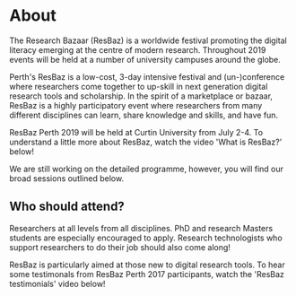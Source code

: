 # About

The Research Bazaar (ResBaz) is a worldwide festival promoting the digital literacy emerging at the centre of modern research. Throughout 2019 events will be held at a number of university campuses around the globe.


Perth's ResBaz is a low-cost, 3-day intensive festival and (un-)conference where researchers come together to up-skill in next generation digital research tools and scholarship. In the spirit of a marketplace or bazaar, ResBaz is a highly participatory event where researchers from many different disciplines can learn, share knowledge and skills, and have fun. 

ResBaz Perth 2019 will be held at Curtin University from July 2-4. To understand a little more about ResBaz, watch the video 'What is ResBaz?' below! 

We are still working on the detailed programme, however, you will find our broad sessions outlined below.

## Who should attend?

Researchers at all levels from all disciplines. PhD and research Masters students are especially encouraged to apply. Research technologists who support researchers to do their job should also come along!

ResBaz is particularly aimed at those new to digital research tools. To hear some testimonals from ResBaz Perth 2017 participants, watch the 'ResBaz testimonials' video below!
